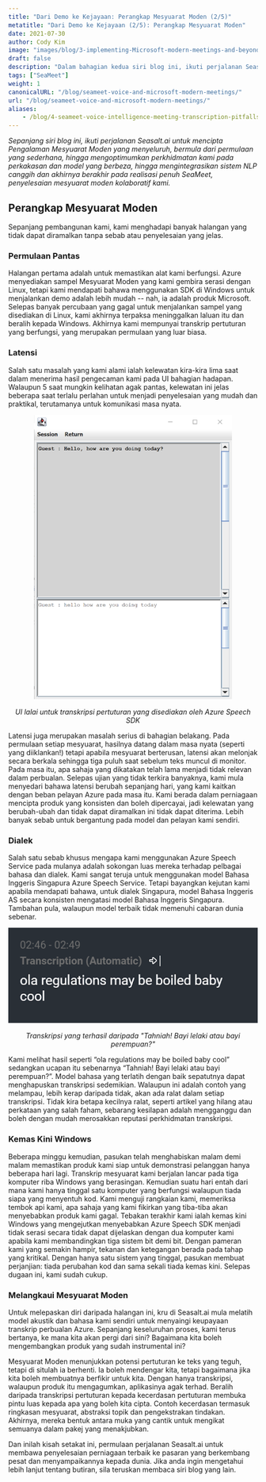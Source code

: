 ```yaml
---
title: "Dari Demo ke Kejayaan: Perangkap Mesyuarat Moden (2/5)"
metatitle: "Dari Demo ke Kejayaan (2/5): Perangkap Mesyuarat Moden"
date: 2021-07-30
author: Cody Kim
image: "images/blog/3-implementing-Microsoft-modern-meetings-and-beyond/SeaMeet animation.gif"
draft: false
description: "Dalam bahagian kedua siri blog ini, ikuti perjalanan Seasalt.ai untuk mencipta SeaMeet, penyelesaian mesyuarat moden kolaboratif kami."
tags: ["SeaMeet"]
weight: 1  
canonicalURL: "/blog/seameet-voice-and-microsoft-modern-meetings/"
url: "/blog/seameet-voice-and-microsoft-modern-meetings/"
aliases:
    - /blog/4-seameet-voice-intelligence-meeting-transcription-pitfalls-of-microsoft-modern-meetings/
---
```


*Sepanjang siri blog ini, ikuti perjalanan Seasalt.ai untuk mencipta Pengalaman Mesyuarat Moden yang menyeluruh, bermula dari permulaan yang sederhana, hingga mengoptimumkan perkhidmatan kami pada perkakasan dan model yang berbeza, hingga mengintegrasikan sistem NLP canggih dan akhirnya berakhir pada realisasi penuh SeaMeet, penyelesaian mesyuarat moden kolaboratif kami.*

## Perangkap Mesyuarat Moden

Sepanjang pembangunan kami, kami menghadapi banyak halangan yang tidak dapat diramalkan tanpa sebab atau penyelesaian yang jelas.

### Permulaan Pantas

Halangan pertama adalah untuk memastikan alat kami berfungsi. Azure menyediakan sampel Mesyuarat Moden yang kami gembira serasi dengan Linux, tetapi kami mendapati bahawa menggunakan SDK di Windows untuk menjalankan demo adalah lebih mudah -- nah, ia adalah produk Microsoft. Selepas banyak percubaan yang gagal untuk menjalankan sampel yang disediakan di Linux, kami akhirnya terpaksa meninggalkan laluan itu dan beralih kepada Windows. Akhirnya kami mempunyai transkrip pertuturan yang berfungsi, yang merupakan permulaan yang luar biasa.

### Latensi

Salah satu masalah yang kami alami ialah kelewatan kira-kira lima saat dalam menerima hasil pengecaman kami pada UI bahagian hadapan. Walaupun 5 saat mungkin kelihatan agak pantas, kelewatan ini jelas beberapa saat terlalu perlahan untuk menjadi penyelesaian yang mudah dan praktikal, terutamanya untuk komunikasi masa nyata.

<center>
<img src="/images/blog/4-seameet-voice-intelligence-meeting-transcription-pitfalls-of-microsoft-modern-meetings/default_ui.png" style="width:400px;" alt="UI lalai untuk transkripsi pertuturan oleh Azure Speech SDK"/>

*UI lalai untuk transkripsi pertuturan yang disediakan oleh Azure Speech SDK*
</center>

Latensi juga merupakan masalah serius di bahagian belakang. Pada permulaan setiap mesyuarat, hasilnya datang dalam masa nyata (seperti yang diiklankan!) tetapi apabila mesyuarat berterusan, latensi akan melonjak secara berkala sehingga tiga puluh saat sebelum teks muncul di monitor. Pada masa itu, apa sahaja yang dikatakan telah lama menjadi tidak relevan dalam perbualan. Selepas ujian yang tidak terkira banyaknya, kami mula menyedari bahawa latensi berubah sepanjang hari, yang kami kaitkan dengan beban pelayan Azure pada masa itu. Kami berada dalam perniagaan mencipta produk yang konsisten dan boleh dipercayai, jadi kelewatan yang berubah-ubah dan tidak dapat diramalkan ini tidak dapat diterima. Lebih banyak sebab untuk bergantung pada model dan pelayan kami sendiri.

### Dialek

Salah satu sebab khusus mengapa kami menggunakan Azure Speech Service pada mulanya adalah sokongan luas mereka terhadap pelbagai bahasa dan dialek. Kami sangat teruja untuk menggunakan model Bahasa Inggeris Singapura Azure Speech Service. Tetapi bayangkan kejutan kami apabila mendapati bahawa, untuk dialek Singapura, model Bahasa Inggeris AS secara konsisten mengatasi model Bahasa Inggeris Singapura. Tambahan pula, walaupun model terbaik tidak memenuhi cabaran dunia sebenar.

<center>
<img src="/images/blog/4-seameet-voice-intelligence-meeting-transcription-pitfalls-of-microsoft-modern-meetings/bad_result.png"/>

*Transkripsi yang terhasil daripada "Tahniah! Bayi lelaki atau bayi perempuan?"*
</center>

Kami melihat hasil seperti “ola regulations may be boiled baby cool” sedangkan ucapan itu sebenarnya “Tahniah! Bayi lelaki atau bayi perempuan?”. Model bahasa yang terlatih dengan baik sepatutnya dapat menghapuskan transkripsi sedemikian. Walaupun ini adalah contoh yang melampau, lebih kerap daripada tidak, akan ada ralat dalam setiap transkripsi. Tidak kira betapa kecilnya ralat, seperti artikel yang hilang atau perkataan yang salah faham, sebarang kesilapan adalah mengganggu dan boleh dengan mudah merosakkan reputasi perkhidmatan transkripsi.

### Kemas Kini Windows

Beberapa minggu kemudian, pasukan telah menghabiskan malam demi malam memastikan produk kami siap untuk demonstrasi pelanggan hanya beberapa hari lagi. Transkrip mesyuarat kami berjalan lancar pada tiga komputer riba Windows yang berasingan. Kemudian suatu hari entah dari mana kami hanya tinggal satu komputer yang berfungsi walaupun tiada siapa yang menyentuh kod. Kami menguji rangkaian kami, memeriksa tembok api kami, apa sahaja yang kami fikirkan yang tiba-tiba akan menyebabkan produk kami gagal. Tebakan terakhir kami ialah kemas kini Windows yang mengejutkan menyebabkan Azure Speech SDK menjadi tidak serasi secara tidak dapat dijelaskan dengan dua komputer kami apabila kami membandingkan tiga sistem bit demi bit. Dengan pameran kami yang semakin hampir, tekanan dan ketegangan berada pada tahap yang kritikal. Dengan hanya satu sistem yang tinggal, pasukan membuat perjanjian: tiada perubahan kod dan sama sekali tiada kemas kini. Selepas dugaan ini, kami sudah cukup.

### Melangkaui Mesyuarat Moden

Untuk melepaskan diri daripada halangan ini, kru di Seasalt.ai mula melatih model akustik dan bahasa kami sendiri untuk menyaingi keupayaan transkrip perbualan Azure. Sepanjang keseluruhan proses, kami terus bertanya, ke mana kita akan pergi dari sini? Bagaimana kita boleh mengembangkan produk yang sudah instrumental ini?

Mesyuarat Moden menunjukkan potensi pertuturan ke teks yang teguh, tetapi di situlah ia berhenti. Ia boleh mendengar kita, tetapi bagaimana jika kita boleh membuatnya berfikir untuk kita. Dengan hanya transkripsi, walaupun produk itu mengagumkan, aplikasinya agak terhad. Beralih daripada transkripsi pertuturan kepada kecerdasan pertuturan membuka pintu luas kepada apa yang boleh kita cipta. Contoh kecerdasan termasuk ringkasan mesyuarat, abstraksi topik dan pengekstrakan tindakan. Akhirnya, mereka bentuk antara muka yang cantik untuk mengikat semuanya dalam pakej yang menakjubkan.

Dan inilah kisah setakat ini, permulaan perjalanan Seasalt.ai untuk membawa penyelesaian perniagaan terbaik ke pasaran yang berkembang pesat dan menyampaikannya kepada dunia. Jika anda ingin mengetahui lebih lanjut tentang butiran, sila teruskan membaca siri blog yang lain.
